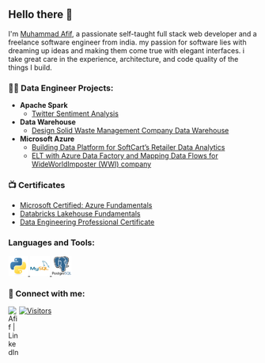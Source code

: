 ## Hello there 👋

I'm [Muhammad Afif](https://abhishknads.me/), a passionate self-taught full stack web developer and a freelance software engineer from india. my passion for software lies with dreaming up ideas and making them come true with elegant interfaces. i take great care in the experience, architecture, and code quality of the things I build.

<h3>👨‍💻 Data Engineer Projects:</h3>

- <b>Apache Spark </b>
  - [Twitter Sentiment Analysis](https://github.com/joshmadakor1/Algorithms-Practice)
- <b>Data Warehouse</b>
  - [Design Solid Waste Management Company Data Warehouse](https://github.com/joshmadakor1/4chan-Image-Analysis-Middleware-C964)
- <b>Microsoft Azure</b>
  - [Building Data Platform for SoftCart’s Retailer Data Analytics](https://github.com/joshmadakor1/Sentinel-Lab)
  - [ELT with Azure Data Factory and Mapping Data Flows for WideWorldImposter (WWI) company](https://github.com/joshmadakor1/Jwipe.PowerShell)

<h3>📺 Certificates</h3>

- [Microsoft Certified: Azure Fundamentals](https://www.credly.com/badges/c8edf690-ff72-46f4-a64b-af428aa303d9/public_url)
- [Databricks Lakehouse Fundamentals](https://credentials.databricks.com/23dae97c-53b2-405a-a1c9-e89e8e9978dd)
- [Data Engineering Professional Certificate](https://www.credly.com/badges/a251e6f6-9128-4dca-abea-02f09ee21397/public_url)

<h3 align="left">Languages and Tools:</h3>

<a href="https://www.python.org" target="_blank" rel="noreferrer"> <img src="https://raw.githubusercontent.com/devicons/devicon/master/icons/python/python-original.svg" alt="python" width="40" height="40"/> </a>
<a href="https://www.mysql.com/" target="_blank" rel="noreferrer"> <img src="https://raw.githubusercontent.com/devicons/devicon/master/icons/mysql/mysql-original-wordmark.svg" alt="mysql" width="40" height="40"/> </a>
<a href="https://www.postgresql.org" target="_blank" rel="noreferrer"> <img src="https://raw.githubusercontent.com/devicons/devicon/master/icons/postgresql/postgresql-original-wordmark.svg" alt="postgresql" width="40" height="40"/> </a>

<h3> 🤳 Connect with me:</h3>

<a href="https://www.linkedin.com/in/afifsuwandi/">
  <img align="left" alt="Afif | LinkedIn" width="22px" src="https://raw.githubusercontent.com/peterthehan/peterthehan/master/assets/linkedin.svg" />
</a>

[![Visitors](https://api.visitorbadge.io/api/visitors?path=afif%2Fgithub-visitor-badge&label=Visitors&labelColor=%232ccce4&countColor=%23263759&style=plastic)](https://visitorbadge.io/status?path=afif%2Fgithub-visitor-badge)

<!--
**joshmadakor1/joshmadakor1** is a ✨ _special_ ✨ repository because its `README.md` (this file) appears on your GitHub profile.

Here are some ideas to get you started:

- 🔭 I’m currently working on ...
- 🌱 I’m currently learning ...
- 👯 I’m looking to collaborate on ...
- 🤔 I’m looking for help with ...
- 💬 Ask me about ...
- 📫 How to reach me: ...
- 😄 Pronouns: ...
- ⚡ Fun fact: ...
-->
